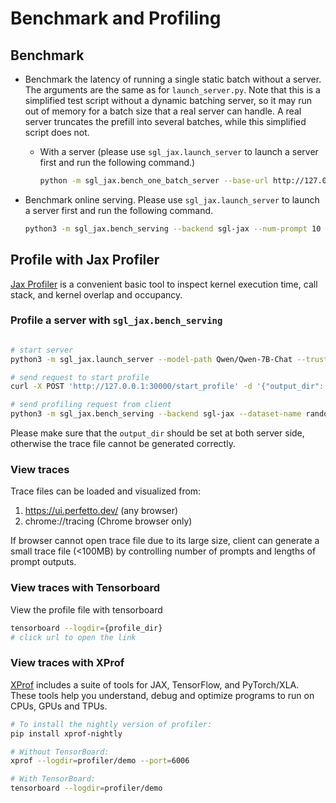 # Benchmark and Profiling

## Benchmark

- Benchmark the latency of running a single static batch without a server. The arguments are the same as for `launch_server.py`.
  Note that this is a simplified test script without a dynamic batching server, so it may run out of memory for a batch size that a real server can handle. A real server truncates the prefill into several batches, while this simplified script does not.
  - With a server (please use `sgl_jax.launch_server` to launch a server first and run the following command.)
    ```bash
    python -m sgl_jax.bench_one_batch_server --base-url http://127.0.0.1:30000 --model-path Qwen/Qwen-7B-Chat --batch-size 32 --input-len 256 --output-len 32
    ```

- Benchmark online serving. Please use `sgl_jax.launch_server` to launch a server first and run the following command.

  ```bash
  python3 -m sgl_jax.bench_serving --backend sgl-jax --num-prompt 10
  ```

## Profile with Jax Profiler

[Jax Profiler](https://docs.jax.dev/en/latest/profiling.html) is a convenient basic tool to inspect kernel execution time, call stack, and kernel overlap and occupancy.

### Profile a server with `sgl_jax.bench_serving`
```bash

# start server
python3 -m sgl_jax.launch_server --model-path Qwen/Qwen-7B-Chat --trust-remote-code  --dist-init-addr=0.0.0.0:10011 --nnodes=1  --tp-size=4 --device=tpu --random-seed=3 --node-rank=0 --mem-fraction-static=0.2 --max-prefill-tokens=8192 --download-dir=/tmp --jax-precompile-prefill-token-paddings 16384 --dtype=bfloat16  --skip-server-warmup --attention-backend=fa

# send request to start profile
curl -X POST 'http://127.0.0.1:30000/start_profile' -d '{"output_dir": "/home/profile", "num_steps": 5}' -H 'Content-Type: application/json'

# send profiling request from client
python3 -m sgl_jax.bench_serving --backend sgl-jax --dataset-name random --num-prompts 10 --random-input 512 --random-output 10 --random-range-ratio 1 --warmup-requests 0
```

Please make sure that the `output_dir` should be set at both server side, otherwise the trace file cannot be generated correctly.

### View traces

Trace files can be loaded and visualized from:

1. https://ui.perfetto.dev/ (any browser)
2. chrome://tracing (Chrome browser only)

If browser cannot open trace file due to its large size,
client can generate a small trace file (<100MB) by controlling number of prompts and lengths of prompt outputs.

### View traces with Tensorboard

View the profile file with tensorboard
```bash
tensorboard --logdir={profile_dir}
# click url to open the link
```

### View traces with XProf

[XProf](https://github.com/openxla/xprof) includes a suite of tools for JAX, TensorFlow, and PyTorch/XLA. These tools help you understand, debug and optimize programs to run on CPUs, GPUs and TPUs.

```bash
# To install the nightly version of profiler:
pip install xprof-nightly

# Without TensorBoard:
xprof --logdir=profiler/demo --port=6006

# With TensorBoard:
tensorboard --logdir=profiler/demo

```
